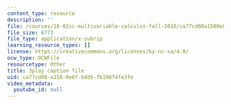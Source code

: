 ```yaml
---
content_type: resource
description: ''
file: /courses/18-02sc-multivariable-calculus-fall-2010/ca77cd08a1580e8fbdd5fb196f4fe3fe_p06QDsAPY4g.srt
file_size: 6773
file_type: application/x-subrip
learning_resource_types: []
license: https://creativecommons.org/licenses/by-nc-sa/4.0/
ocw_type: OCWFile
resourcetype: Other
title: 3play caption file
uid: ca77cd08-a158-0e8f-bdd5-fb196f4fe3fe
video_metadata:
  youtube_id: null
---
```

